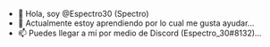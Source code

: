 - 👋 Hola, soy @Espectro30 (Spectro)
- 🌱 Actualmente estoy aprendiendo por lo cual me gusta ayudar...
- 📫 Puedes llegar a mí por medio de Discord (Espectro_30#8132)...
